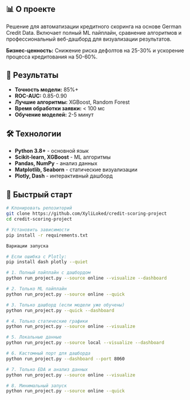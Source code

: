 ## 📊 О проекте

Решение для автоматизации кредитного скоринга на основе German Credit Data. Включает полный ML пайплайн, сравнение алгоритмов и профессиональный веб-дашборд для визуализации результатов.

**Бизнес-ценность:** Снижение риска дефолтов на 25-30% и ускорение процесса кредитования на 50-60%.

## 🎯 Результаты

- **Точность модели:** 85%+
- **ROC-AUC:** 0.85-0.90
- **Лучшие алгоритмы:** XGBoost, Random Forest
- **Время обработки заявки:** < 100 мс
- **Обучение моделей:** 2-5 минут

## 🛠 Технологии

- **Python 3.8+** - основной язык
- **Scikit-learn, XGBoost** - ML алгоритмы
- **Pandas, NumPy** - анализ данных
- **Matplotlib, Seaborn** - статические визуализации
- **Plotly, Dash** - интерактивный дашборд

## 🚀 Быстрый старт


```bash
# Клонировать репозиторий
git clone https://github.com/XyliLoked/credit-scoring-project
cd credit-scoring-project

# Установить зависимости
pip install -r requirements.txt

Вариации запуска

# Если ошибка с Plotly:
pip install dash plotly --quiet

# 1. Полный пайплайн с дашбордом
python run_project.py --source online --visualize --dashboard

# 2. Только ML пайплайн
python run_project.py --source online --quick

# 3. Только дашборд (если модели уже обучены)
python run_project.py --quick --dashboard

# 4. Только статические графики
python run_project.py --source online --visualize

# 5. Локальные данные
python run_project.py --source local --visualize --dashboard

# 6. Кастомный порт для дашборда
python run_project.py --dashboard --port 8060

# 7. Только EDA и анализ данных
python run_project.py --source online --visualize

# 8. Минимальный запуск
python run_project.py --source online --quick